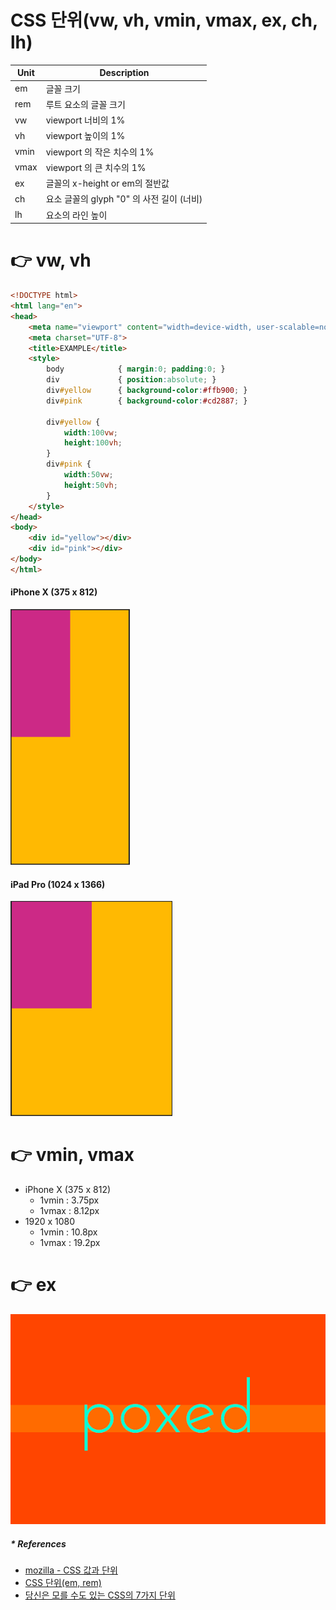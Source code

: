 # CSS 단위(vw, vh, vmin, vmax, ex, ch, lh)

| Unit | Description                   |
|------|-------------------------------|
| em   | 글꼴 크기                         |
| rem	 | 루트 요소의 글꼴 크기                  |
| vw   | viewport 너비의 1%               |
| vh   | viewport 높이의 1%               |
| vmin | viewport 의 작은 치수의 1%          |
| vmax | viewport 의 큰 치수의 1%           |
| ex   | 글꼴의 x-height or em의 절반값       |
| ch   | 요소 글꼴의 glyph "0" 의 사전 길이 (너비) |
| lh   | 요소의 라인 높이                     |

# 👉 vw, vh
```html
<!DOCTYPE html>
<html lang="en">
<head>
    <meta name="viewport" content="width=device-width, user-scalable=no">
    <meta charset="UTF-8">
    <title>EXAMPLE</title>
    <style>
        body            { margin:0; padding:0; }
        div             { position:absolute; }
        div#yellow      { background-color:#ffb900; }
        div#pink        { background-color:#cd2887; }

        div#yellow {
            width:100vw;
            height:100vh;
        }
        div#pink {
            width:50vw;
            height:50vh;
        }
    </style>
</head>
<body>
    <div id="yellow"></div>
    <div id="pink"></div>
</body>
</html>
```

#### iPhone X (375 x 812)
![](.%5B20210430%5D_css_units_images/031e9590.png)

#### iPad Pro (1024 x 1366)
![](.%5B20210430%5D_css_units_images/92b9fcd4.png)

# 👉 vmin, vmax
- iPhone X (375 x 812)
  - 1vmin : 3.75px
  - 1vmax : 8.12px
- 1920 x 1080
  - 1vmin : 10.8px
  - 1vmax : 19.2px

# 👉 ex
![](.%5B20210430%5D_css_units_images/5dd07492.png)

##### * References
- [mozilla -  CSS 값과 단위](https://developer.mozilla.org/ko/docs/Learn/CSS/Building_blocks/Values_and_units)
- [CSS 단위(em, rem)]([20201207]_css_단위_em_rem.md)
- [당신은 모를 수도 있는 CSS의 7가지 단위](https://webdesign.tutsplus.com/ko/articles/7-css-units-you-might-not-know-about--cms-22573)

